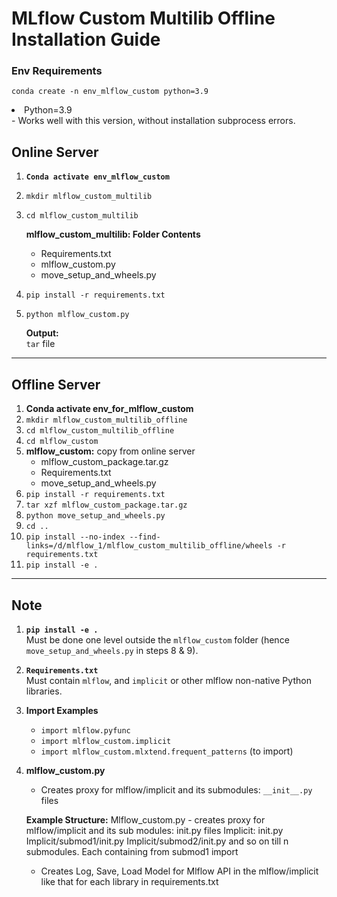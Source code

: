 # MLflow Custom Multilib Offline Installation Guide
### Env Requirements 
`conda create -n env_mlflow_custom python=3.9`
<li>Python=3.9</li>
- Works well with this version, without installation subprocess errors.


## Online Server

1. **`Conda activate env_mlflow_custom`**
2. `mkdir mlflow_custom_multilib`
3. `cd mlflow_custom_multilib`

   **mlflow_custom_multilib: Folder Contents**

   - Requirements.txt
   - mlflow_custom.py
   - move_setup_and_wheels.py

4. `pip install -r requirements.txt`
5. `python mlflow_custom.py`

   **Output:**  
   `tar` file

---

## Offline Server

1. **Conda activate env_for_mlflow_custom**
2. `mkdir mlflow_custom_multilib_offline`
3. `cd mlflow_custom_multilib_offline`
4. `cd mlflow_custom`
5. **mlflow_custom:** copy from online server
   - mlflow_custom_package.tar.gz
   - Requirements.txt
   - move_setup_and_wheels.py
6. `pip install -r requirements.txt`
7. `tar xzf mlflow_custom_package.tar.gz`
8. `python move_setup_and_wheels.py`
9. `cd ..`
10. `pip install --no-index --find-links=/d/mlflow_1/mlflow_custom_multilib_offline/wheels -r requirements.txt`
11. `pip install -e .`

---

## Note

1. **`pip install -e .`**  
   Must be done one level outside the `mlflow_custom` folder (hence `move_setup_and_wheels.py` in steps 8 & 9).

2. **`Requirements.txt`**  
   Must contain `mlflow`, and `implicit` or other mlflow non-native Python libraries.

3. **Import Examples**

   - `import mlflow.pyfunc`
   - `import mlflow_custom.implicit`
   - `import mlflow_custom.mlxtend.frequent_patterns` (to import)

4. **mlflow_custom.py**

   - Creates proxy for mlflow/implicit and its submodules: `__init__.py` files

   **Example Structure:**
   Mlflow_custom.py - creates proxy for mlflow/implicit and its sub modules: init.py files
   Implicit: init.py
   Implicit/submod1/init.py
   Implicit/submod2/init.py and so on till n submodules.
   Each containing from submod1 import

   - Creates Log, Save, Load Model for Mlflow API in the mlflow/implicit like that for each library in requirements.txt
